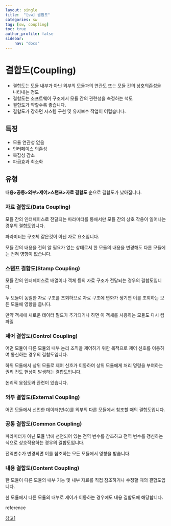 ```yaml
---
layout: single
title:  "[sw] 결합도"
categories: sw
tag: [sw, coupling]
toc: true
author_profile: false
sidebar:
    nav: "docs"
---
```




# 결합도(Coupling)

- 결합도는 모듈 내부가 아닌 외부의 모듈과의 연관도 또는 모듈 간의 상호의존성을 나타내는 정도
- 결합도는 소프트웨어 구조에서 모듈 간의 관련성을 측정하는 척도
- 결합도가 약할수록 좋습니다.
- 결합도가 강하면 시스템 구현 및 유지보수 작업이 어렵습니다.



## 특징

- 모듈 연관성 없음
- 인터페이스 의존성
- 복잡성 감소
- 파급효과 최소화



## 유형

**내용>공통>외부>제어>스탬프>자료 결합도** 순으로 결합도가 낮아집니다.



### 자료 결합도(Data Coupling)

모듈 간의 인터페이스로 전달되는 파라미터를 통해서만 모듈 간의 상호 작용이 일어나는 경우의 결합도입니다.

파라미터는 구조체 같은것이 아닌 자료 요소입니다.

모듈 간의 내용을 전혀 알 필요가 없는 상태로서 한 모듈의 내용을 변경해도 다른 모듈에는 전혀 영향이 없습니다. 



### 스탬프 결합도(Stamp Coupling)

모듈 간의 인터페이스로 배열이나 객체 등의 자료 구조가 전달되는 경우의 결합도입니다.

두 모듈이 동일한 자료 구조를 조회하므로 자료 구조에 변화가 생기면 이를 조회하는 모든 모듈에 영향을 줍니다.

만약 객체에 새로운 데이터 필드가 추가되거나 하면 이 객체를 사용하는 모듈도 다시 컴파일



### 제어 결합도(Control Coupling)

어떤 모듈이 다른 모듈의 내부 논리 조직을 제어하기 위한 목적으로 제어 신호를 이용하여 통신하는 경우의 결합도입니다.

하위 모듈에서 상위 모듈로 제어 신호가 이동하여 상위 모듈에게 처리 명령을 부여하는 권리 전도 현상이 발생하는 결합도입니다.

논리적 응집도와 관련이 있습니다.



### 외부 결합도(External Coupling)

어떤 모듈에서 선언한 데이터(변수)를 외부의 다른 모듈에서 참조할 때의 결합도입니다.



### 공통 결합도(Common Coupling)

파라미터가 아닌 모듈 밖에 선언되어 있는 전역 변수를 참조하고 전역 변수를 갱신하는 식으로 상호작용하는 경우의 결합도입니다.

전역변수가 변경되면 이를 참조하는 모든 모듈에서 영향을 받습니다. 



### 내용 결합도(Content Coupling)

한 모듈이 다른 모듈의 내부 기능 및 내부 자료를 직접 참조하거나 수정할 때의 결합도입니다.

한 모듈에서 다른 모듈의 내부로 제어가 이동하는 경우에도 내용 결합도에 해당합니다.







reference

[참고1](https://computer-science-student.tistory.com/140)

